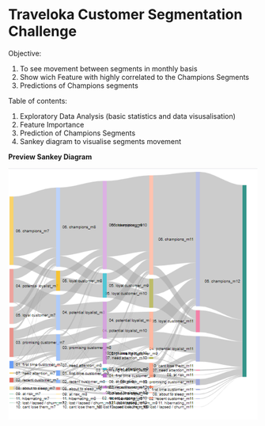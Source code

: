 # Traveloka Customer Segmentation Challenge
Objective: 
1. To see movement between segments in monthly basis
2. Show wich Feature with highly correlated to the Champions Segments
3. Predictions of Champions segments

Table of contents: 
1. Exploratory Data Analysis (basic statistics and data visusalisation)
2. Feature Importance
3. Prediction of Champions Segments
4. Sankey diagram to visualise segments movement

**Preview Sankey Diagram**


![](champion_movement.PNG)

